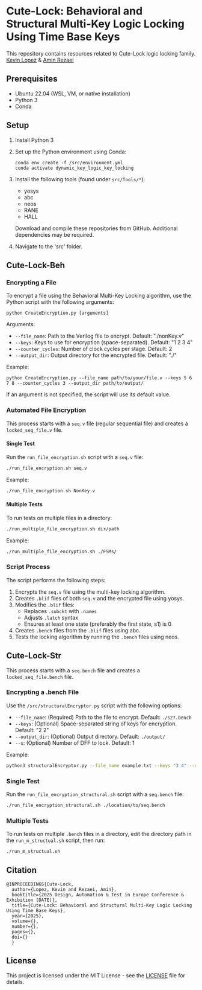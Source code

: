# Cute-Lock: Behavioral and Structural Multi-Key Logic Locking Using Time Base Keys
This repository contains resources related to Cute-Lock logic locking family. </br>
[Kevin Lopez](https://github.com/KevinDLopez) & [Amin Rezaei](https://github.com/r3zaei) </br>

## Prerequisites

- Ubuntu 22.04 (WSL, VM, or native installation)
- Python 3
- Conda

## Setup

1. Install Python 3
2. Set up the Python environment using Conda:
   ```
   conda env create -f /src/environment.yml
   conda activate dynamic_key_logic_key_locking
   ```
3. Install the following tools (found under `src/Tools/*`):
   - yosys
   - abc
   - neos
   - RANE
   - HALL

   Download and compile these repositories from GitHub. Additional dependencies may be required.

4. Navigate to the 'src' folder.

## Cute-Lock-Beh 

### Encrypting a File

To encrypt a file using the Behavioral Multi-Key Locking algorithm, use the Python script with the following arguments:

```
python CreateEncryption.py [arguments]
```

Arguments:
- `--file_name`: Path to the Verilog file to encrypt. Default: "./nonKey.v"
- `--keys`: Keys to use for encryption (space-separated). Default: "1 2 3 4"
- `--counter_cycles`: Number of clock cycles per stage. Default: 2
- `--output_dir`: Output directory for the encrypted file. Default: "./"

Example:
```
python CreateEncryption.py --file_name path/to/your/file.v --keys 5 6 7 8 --counter_cycles 3 --output_dir path/to/output/
```

If an argument is not specified, the script will use its default value.

### Automated File Encryption

This process starts with a `seq.v` file (regular sequential file) and creates a `locked_seq_file.v` file.

#### Single Test

Run the `run_file_encryption.sh` script with a `seq.v` file:

```bash
./run_file_encryption.sh seq.v
```

Example:
```bash
./run_file_encryption.sh NonKey.v
```

#### Multiple Tests

To run tests on multiple files in a directory:

```bash
./run_multiple_file_encryption.sh dir/path
```

Example:
```bash
./run_multiple_file_encryption.sh ./FSMs/
```

### Script Process

The script performs the following steps:

1. Encrypts the `seq.v` file using the multi-key locking algorithm.
2. Creates `.blif` files of both `seq.v` and the encrypted file using yosys.
3. Modifies the `.blif` files:
   - Replaces `.subckt` with `.names`
   - Adjusts `.latch` syntax
   - Ensures at least one state (preferably the first state, s1) is 0
4. Creates `.bench` files from the `.blif` files using abc.
5. Tests the locking algorithm by running the `.bench` files using neos.

## Cute-Lock-Str

This process starts with a `seq.bench` file and creates a `locked_seq_file.bench` file.

### Encrypting a .bench File

Use the `/src/structuralEncryptor.py` script with the following options:

- `--file_name`: (Required) Path to the file to encrypt. Default: `./s27.bench`
- `--keys`: (Optional) Space-separated string of keys for encryption. Default: "2 2"
- `--output_dir`: (Optional) Output directory. Default: `./output/`
- `--s`: (Optional) Number of DFF to lock. Default: 1

Example:
```bash
python3 structuralEncryptor.py --file_name example.txt --keys "3 4" --output_dir "./encrypted_output/" --s 2
```

### Single Test

Run the `run_file_encryption_structural.sh` script with a `seq.bench` file:

```bash
./run_file_encryption_structural.sh ./location/to/seq.bench
```

### Multiple Tests

To run tests on multiple `.bench` files in a directory, edit the directory path in the `run_m_structual.sh` script, then run:

```bash
./run_m_structual.sh
```


## Citation
```
@INPROCEEDINGS{Cute-Lock,
  author={Lopez, Kevin and Rezaei, Amin},
  booktitle={2025 Design, Automation & Test in Europe Conference & Exhibition (DATE)}, 
  title={Cute-Lock: Behavioral and Structural Multi-Key Logic Locking Using Time Base Keys}, 
  year={2025},
  volume={},
  number={},
  pages={},
  doi={}
  }
```

## License
This project is licensed under the MIT License - see the [LICENSE](LICENSE) file for details.
